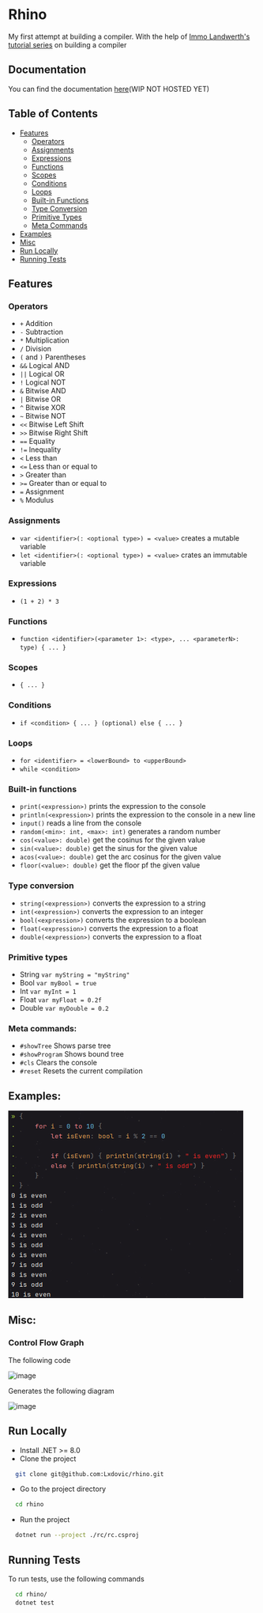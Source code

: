 # Rhino

My first attempt at building a compiler. With the help
of [Immo Landwerth's tutorial series](https://www.youtube.com/playlist?list=PLRAdsfhKI4OWNOSfS7EUu5GRAVmze1t2y) on
building a compiler

## Documentation

You can find the documentation [here](https://github.com/Lxdovic/Rhino-docs)(WIP NOT HOSTED YET)

## Table of Contents
- [Features](#run-locally)
  - [Operators](#operators)
  - [Assignments](#assignments)
  - [Expressions](#expressions)
  - [Functions](#functions)
  - [Scopes](#scopes)
  - [Conditions](#conditions)
  - [Loops](#loops)
  - [Built-in Functions](#built-in-functions)
  - [Type Conversion](#type-conversion)
  - [Primitive Types](#primitive-types)
  - [Meta Commands](#meta-commands)
- [Examples](#examples)
- [Misc](#misc)
- [Run Locally](#run-locally)
- [Running Tests](#running-tests)

## Features

### Operators

- `+` Addition
- `-` Subtraction
- `*` Multiplication
- `/` Division
- `(` and `)` Parentheses
- `&&` Logical AND
- `||` Logical OR
- `!` Logical NOT
- `&` Bitwise AND
- `|` Bitwise OR
- `^` Bitwise XOR
- `~` Bitwise NOT
- `<<` Bitwise Left Shift
- `>>` Bitwise Right Shift
- `==` Equality
- `!=` Inequality
- `<` Less than
- `<=` Less than or equal to
- `>` Greater than
- `>=` Greater than or equal to
- `=` Assignment
- `%` Modulus

### Assignments

- `var <identifier>(: <optional type>) = <value>` creates a mutable variable
- `let <identifier>(: <optional type>) = <value>` crates an immutable variable

### Expressions

- `(1 + 2) * 3`

### Functions

- `function <identifier>(<parameter 1>: <type>, ... <parameterN>: type) { ... }`

### Scopes

- `{ ... }`

### Conditions

- `if <condition> { ... } (optional) else { ... }`

### Loops

- `for <identifier> = <lowerBound> to <upperBound>`
- `while <condition>`

### Built-in functions

- `print(<expression>)` prints the expression to the console
- `println(<expression>)` prints the expression to the console in a new line
- `input()` reads a line from the console
- `random(<min>: int, <max>: int)` generates a random number
- `cos(<value>: double)` get the cosinus for the given value
- `sin(<value>: double)` get the sinus for the given value
- `acos(<value>: double)` get the arc cosinus for the given value
- `floor(<value>: double)` get the floor pf the given value

### Type conversion

- `string(<expression>)` converts the expression to a string
- `int(<expression>)` converts the expression to an integer
- `bool(<expression>)` converts the expression to a boolean
- `float(<expression>)` converts the expression to a float
- `double(<expression>)` converts the expression to a float

### Primitive types

- String
  `var myString = "myString"`
- Bool
  `var myBool = true`
- Int
  `var myInt = 1`
- Float
  `var myFloat = 0.2f`
- Double
  `var myDouble = 0.2`

### Meta commands:

- `#showTree` Shows parse tree
- `#showProgram` Shows bound tree
- `#cls` Clears the console
- `#reset` Resets the current compilation

## Examples:

![](./docs/images/odd-even-example.png)

## Misc:

### Control Flow Graph

The following code

![image](https://github.com/Lxdovic/rhino/assets/80395681/fc3f44ae-b819-493e-abf5-8c914405082d)

Generates the following diagram

![image](https://github.com/Lxdovic/rhino/assets/80395681/a260b499-8296-4c2d-9f09-0b7bc4c2ddde)

## Run Locally

- Install .NET >= 8.0
- Clone the project

```bash
  git clone git@github.com:Lxdovic/rhino.git
```

- Go to the project directory

```bash
  cd rhino
```
- Run the project

```bash
  dotnet run --project ./rc/rc.csproj
```

## Running Tests

To run tests, use the following commands

```bash
  cd rhino/
  dotnet test
```
